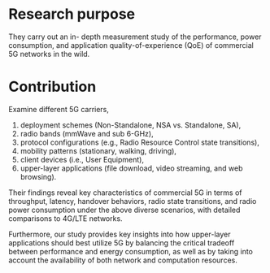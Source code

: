 # Research purpose
They carry out an in- depth measurement study of the performance, power consumption, and application quality-of-experience (QoE) of commercial 5G networks in the wild.

# Contribution
Examine different 5G carriers, 
1. deployment schemes (Non-Standalone, NSA vs. Standalone, SA), 
2. radio bands (mmWave and sub 6-GHz), 
3. protocol configurations (e.g., Radio Resource Control state transitions), 
4. mobility patterns (stationary, walking, driving), 
5. client devices (i.e., User Equipment), 
6. upper-layer applications (file download, video streaming, and web browsing).

Their findings reveal key characteristics of commercial 5G in terms of throughput, latency, handover behaviors, radio state transitions, and radio power consumption under the above diverse scenarios, with detailed comparisons to 4G/LTE networks.

Furthermore, our study provides key insights into how upper-layer applications should best utilize 5G by balancing the critical tradeoff between performance and energy consumption, as well as by taking into account the availability of both network and computation resources.
